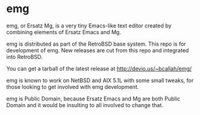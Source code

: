 emg
===
emg, or Ersatz Mg, is a very tiny Emacs-like text editor created by
combining elements of Ersatz Emacs and Mg.

emg is distributed as part of the RetroBSD base system. This repo
is for development of emg. New releases are cut from this repo and
integrated into RetroBSD.

You can get a tarball of the latest release at
http://devio.us/~bcallah/emg/

emg is known to work on NetBSD and AIX 5.1L with some small tweaks,
for those looking to get involved with emg development.

emg is Public Domain, because Ersatz Emacs and Mg are both Public
Domain and it would be insulting to all involved to change that.
